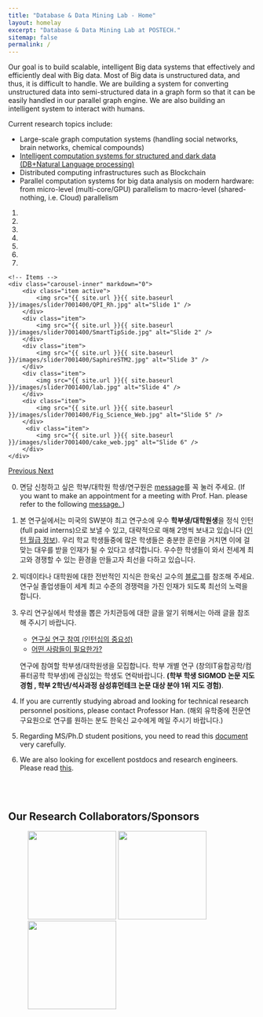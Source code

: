 ```yaml
---
title: "Database & Data Mining Lab - Home"
layout: homelay
excerpt: "Database & Data Mining Lab at POSTECH."
sitemap: false
permalink: /
---
```


Our goal is to build scalable, intelligent Big data systems that effectively and efficiently deal with Big data. Most of Big data is unstructured data, and thus, it is difficult to handle. We are building a system for converting unstructured data into semi-structured data in a graph form so that it can be easily handled in our parallel graph engine. We are also building an intelligent system to interact with humans.

Current research topics include:

- Large-scale graph computation systems (handling social networks, brain networks, chemical compounds)
- <a href="{{ site.url }}{{ site.baseurl }}/intelligent_system">Intelligent computation systems for structured and dark data (DB+Natural Language processing) </a>
- Distributed computing infrastructures such as Blockchain 
- Parallel computation systems for big data analysis on modern hardware: from micro-level (multi-core/GPU) parallelism to macro-level (shared-nothing, i.e. Cloud) parallelism


<div markdown="0" id="carousel" class="carousel slide" data-ride="carousel" data-interval="4000" data-pause="hover" >
    <!-- Menu -->
    <ol class="carousel-indicators">
        <li data-target="#carousel" data-slide-to="0" class="active"></li>
        <li data-target="#carousel" data-slide-to="1"></li>
        <li data-target="#carousel" data-slide-to="2"></li>
        <li data-target="#carousel" data-slide-to="3"></li>
        <li data-target="#carousel" data-slide-to="4"></li>
        <li data-target="#carousel" data-slide-to="5"></li>
        <li data-target="#carousel" data-slide-to="6"></li>
    </ol>

    <!-- Items -->
    <div class="carousel-inner" markdown="0">
        <div class="item active">
            <img src="{{ site.url }}{{ site.baseurl }}/images/slider7001400/QPI_Rh.jpg" alt="Slide 1" />
        </div>
        <div class="item">
            <img src="{{ site.url }}{{ site.baseurl }}/images/slider7001400/SmartTipSide.jpg" alt="Slide 2" />
        </div>
        <div class="item">
            <img src="{{ site.url }}{{ site.baseurl }}/images/slider7001400/SaphireSTM2.jpg" alt="Slide 3" />
        </div>
        <div class="item">
            <img src="{{ site.url }}{{ site.baseurl }}/images/slider7001400/lab.jpg" alt="Slide 4" />
        </div>
        <div class="item">
            <img src="{{ site.url }}{{ site.baseurl }}/images/slider7001400/Fig_Science_Web.jpg" alt="Slide 5" />
        </div>       
         <div class="item">
            <img src="{{ site.url }}{{ site.baseurl }}/images/slider7001400/cake_web.jpg" alt="Slide 6" />
        </div>
    </div>
  <a class="left carousel-control" href="#carousel" role="button" data-slide="prev">
    <span class="glyphicon glyphicon-chevron-left" aria-hidden="true"></span>
    <span class="sr-only">Previous</span>
  </a>
  <a class="right carousel-control" href="#carousel" role="button" data-slide="next">
    <span class="glyphicon glyphicon-chevron-right" aria-hidden="true"></span>
    <span class="sr-only">Next</span>
  </a>
</div>

0. 면담 신청하고 싶은 학부/대학원 학생/연구원은 <a href="https://sites.google.com/a/dblab.postech.ac.kr/wshan/">message</a>를 꼭 눌러 주세요. (If you want to make an appointment for a meeting with Prof. Han. please refer to the following <a href="https://sites.google.com/a/dblab.postech.ac.kr/wshan/">message. </a>)

1. 본 연구실에서는 미국의 SW분야 최고 연구소에 우수 **학부생/대학원생**을 정식 인턴(full paid interns)으로 보낼 수 있고, 대략적으로 매해 2명씩 보내고 있습니다 (<a href="https://nyobetabeat.files.wordpress.com/2014/12/top-30-software-developement-engineer-internships-monthly-base-salary-_chartbuilder-1.png">인턴 월급 정보</a>). 우리 학교 학생들중에 많은 학생들은 충분한 훈련을 거치면 이에 걸맞는 대우를 받을 인재가 될 수 있다고 생각합니다. 우수한 학생들이 와서 전세계 최고와 경쟁할 수 있는 환경을 만들고자 최선을 다하고 있습니다. 
   
2. 빅데이타나 대학원에 대한 전반적인 지식은 한욱신 교수의 <a href="http://blog.naver.com/lovehan">블로그</a>를 참조해 주세요.
연구실 졸업생들이 세계 최고 수준의 경쟁력을 가진 인재가 되도록 최선의 노력을 합니다.

3. 우리 연구실에서 학생을 뽑은 가치관등에 대한 글을 알기 위해서는 아래 글을 참조해 주시기 바랍니다.
   - <a href="http://blog.naver.com/lovehan/220441388780">연구실 연구 참여 (인턴십의 중요성)</a>
   - <a href="http://blog.naver.com/lovehan/220388845800">어떤 사람들이 필요한가?</a>

    연구에 참여할 학부생/대학원생을 모집합니다.
    학부 개별 연구 (창의IT융합공학/컴퓨터공학 학부생)에 관심있는 학생도 연락바랍니다.
    **(학부 학생 SIGMOD 논문 지도 경험
    , 학부 2학년/석사과정 삼성휴먼테크 논문 대상 분야 1위 지도 경험)**.

4. If you are currently studying abroad and looking for technical research personnel positions, please contact Professor Han. (해외 유학중에 전문연구요원으로 연구를 원하는 분도 한욱신 교수에게 메일 주시기 바랍니다.)
   
5. Regarding MS/Ph.D student positions, you need to read this <a href="{{ site.url }}{{ site.baseurl }}/scholarship">document</a> very carefully. 
   
6. We are also looking for excellent postdocs and research engineers. Please read <a href="{{ site.url }}{{ site.baseurl }}/postdoc">this</a>. 

<br/>
<br/>

## Our Research Collaborators/Sponsors

<figure class="first">
  <img src="{{ site.url }}{{ site.baseurl }}/images/logopic/Logo_oracle.png" style="width: 180px; ">
  <img src="{{ site.url }}{{ site.baseurl }}/images/logopic/Logo_sap.png" style="width: 180px; ">
  <img src="{{ site.url }}{{ site.baseurl }}/images/logopic/Logo_samsung.png" style="width: 180px; ">
</figure>

<br/>
<br/>